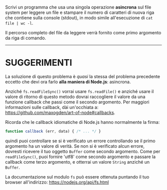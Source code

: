 Scrivi un programma che usa una singola operazione **asincrona** sul file system per leggere un file e stampare il numero di caratteri di nuova riga che contiene sulla console (stdout), in modo simile all'esecuzione di `cat file | wc -l`.

Il percorso completo del file da leggere verrà fornito come primo argomento da riga di comando.

----------------------------------------------------------------------
# SUGGERIMENTI

La soluzione di questo problema è *quasi* la stessa del problema precedente eccetto che devi ora farlo **alla maniera di Node.js**: asincrona.

Anziché `fs.readFileSync()` vorrai usare `fs.readFile()` e anziché usare il valore di ritorno di questo metodo dovrai raccogliere il valore da una funzione callback che passi come il secondo argomento. Per maggiori informazioni sulle callback, dài un'occhiata a: https://github.com/maxogden/art-of-node#callbacks.

Ricorda che le callback idiomatiche di Node.js hanno normalmente la firma:

```js
function callback (err, data) { /* ... */ }
```

quindi puoi controllare se si è verificato un errore controllando se il primo argomento ha un valore di verità. Se non si è verificato alcun errore, dovresti ricevere il tuo oggetto `Buffer` come secondo argomento. Come per `readFileSync()`, puoi fornire 'utf8' come secondo argomento e passare la callback come terzo argomento, e otterrai un valore `String` anziché un `Buffer`.

La documentazione sul modulo `fs` può essere ottenuta puntando il tuo browser all'indirizzo:
  https://nodejs.org/api/fs.html
